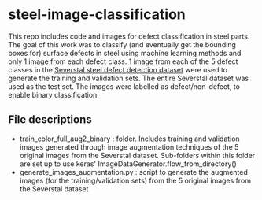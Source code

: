 # steel-image-classification

This repo includes code and images for defect classification in steel parts. The goal of this work was to classify (and eventually get the bounding boxes for) surface defects in steel using machine learning methods and only 1 image from each defect class. 1 image from each of the 5 defect classes in the [Severstal steel defect detection dataset](https://www.kaggle.com/c/severstal-steel-defect-detection) were used to generate the training and validation sets. The entire Severstal dataset was used as the test set. The images were labelled as defect/non-defect, to enable binary classification.

## File descriptions

- train_color_full_aug2_binary : folder. Includes training and validation images generated through image augmentation techniques of the 5 original images from the Severstal dataset. Sub-folders within this folder are set up to use keras' ImageDataGenerator.flow_from_directory()
- generate_images_augmentation.py : script to generate the augmented images (for the training/validation sets) from the 5 original images from the Severstal dataset
